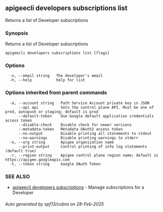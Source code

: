 ## apigeecli developers subscriptions list

Returns a list of Developer subscriptions

### Synopsis

Returns a list of Developer subscriptions

```
apigeecli developers subscriptions list [flags]
```

### Options

```
  -n, --email string   The developer's email
  -h, --help           help for list
```

### Options inherited from parent commands

```
  -a, --account string   Path Service Account private key in JSON
      --api api          Sets the control plane API. Must be one of prod, autopush or staging; default is prod
      --default-token    Use Google default application credentials access token
      --disable-check    Disable check for newer versions
      --metadata-token   Metadata OAuth2 access token
      --no-output        Disable printing all statements to stdout
      --no-warnings      Disable printing warnings to stderr
  -o, --org string       Apigee organization name
      --print-output     Control printing of info log statements (default true)
  -r, --region string    Apigee control plane region name; default is https://apigee.googleapis.com
  -t, --token string     Google OAuth Token
```

### SEE ALSO

* [apigeecli developers subscriptions](apigeecli_developers_subscriptions.md)	 - Manage subscriptions for a Developer

###### Auto generated by spf13/cobra on 28-Feb-2025
